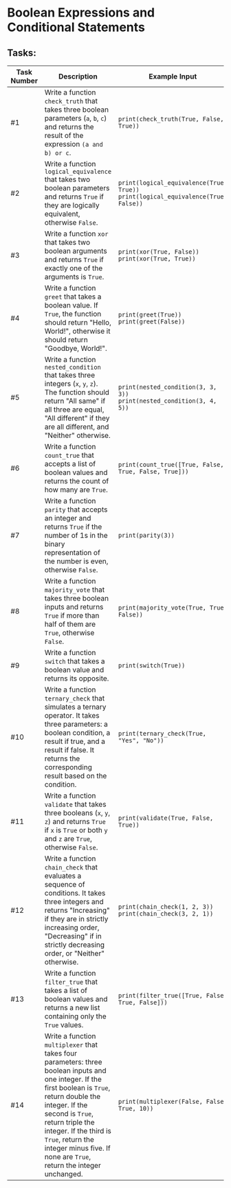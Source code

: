 # Boolean Expressions and Conditional Statements

## Tasks:

| Task Number | Description | Example Input | Expected Output |
|-------------|-------------|---------------|-----------------|
| \#1 | Write a function `check_truth` that takes three boolean parameters (`a`, `b`, `c`) and returns the result of the expression `(a and b) or c`. | `print(check_truth(True, False, True))` | `True` |
| \#2 | Write a function `logical_equivalence` that takes two boolean parameters and returns `True` if they are logically equivalent, otherwise `False`. | `print(logical_equivalence(True, True))`<br>`print(logical_equivalence(True, False))` | `True`<br>`False` |
| \#3 | Write a function `xor` that takes two boolean arguments and returns `True` if exactly one of the arguments is `True`. | `print(xor(True, False))`<br>`print(xor(True, True))` | `True`<br>`False` |
| \#4 | Write a function `greet` that takes a boolean value. If `True`, the function should return "Hello, World!", otherwise it should return "Goodbye, World!". | `print(greet(True))`<br>`print(greet(False))` | `"Hello, World!"`<br>`"Goodbye, World!"` |
| \#5 | Write a function `nested_condition` that takes three integers (`x`, `y`, `z`). The function should return "All same" if all three are equal, "All different" if they are all different, and "Neither" otherwise. | `print(nested_condition(3, 3, 3))`<br>`print(nested_condition(3, 4, 5))` | `"All same"`<br>`"All different"` |
| \#6 | Write a function `count_true` that accepts a list of boolean values and returns the count of how many are `True`. | `print(count_true([True, False, True, False, True]))` | `3` |
| \#7 | Write a function `parity` that accepts an integer and returns `True` if the number of 1s in the binary representation of the number is even, otherwise `False`. | `print(parity(3))` | `False` (binary `11`) |
| \#8 | Write a function `majority_vote` that takes three boolean inputs and returns `True` if more than half of them are `True`, otherwise `False`. | `print(majority_vote(True, True, False))` | `True` |
| \#9 | Write a function `switch` that takes a boolean value and returns its opposite. | `print(switch(True))` | `False` |
| \#10 | Write a function `ternary_check` that simulates a ternary operator. It takes three parameters: a boolean condition, a result if true, and a result if false. It returns the corresponding result based on the condition. | `print(ternary_check(True, "Yes", "No"))` | `"Yes"` |
| \#11 | Write a function `validate` that takes three booleans (`x`, `y`, `z`) and returns `True` if `x` is `True` or both `y` and `z` are `True`, otherwise `False`. | `print(validate(True, False, True))` | `True` |
| \#12 | Write a function `chain_check` that evaluates a sequence of conditions. It takes three integers and returns "Increasing" if they are in strictly increasing order, "Decreasing" if in strictly decreasing order, or "Neither" otherwise. | `print(chain_check(1, 2, 3))`<br>`print(chain_check(3, 2, 1))` | `"Increasing"`<br>`"Decreasing"` |
| \#13 | Write a function `filter_true` that takes a list of boolean values and returns a new list containing only the `True` values. | `print(filter_true([True, False, True, False]))` | `[True, True]` |
| \#14 | Write a function `multiplexer` that takes four parameters: three boolean inputs and one integer. If the first boolean is `True`, return double the integer. If the second is `True`, return triple the integer. If the third is `True`, return the integer minus five. If none are `True`, return the integer unchanged. | `print(multiplexer(False, False, True, 10))` | `5` |